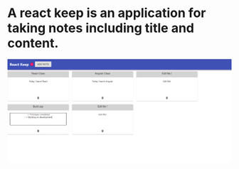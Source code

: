 # A react keep is an application for taking notes including title and content. 


![alt text](https://github.com/sandeepbaniya/NOTEBOOK-APP/blob/master/app-screenshot.png?raw=true)